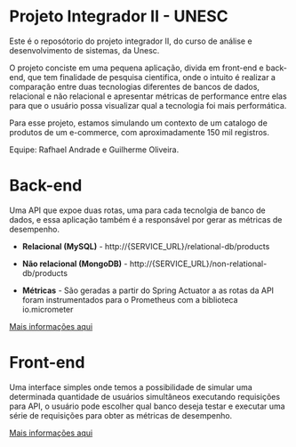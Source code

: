 # Projeto Integrador II - UNESC
Este é o reposótorio do projeto integrador II, do curso de análise e desenvolvimento de sistemas, da Unesc.

O projeto conciste em uma pequena aplicação, divida em front-end e back-end, que tem finalidade de pesquisa cientifica, onde o intuito é realizar a comparação entre duas tecnologias diferentes de bancos de dados, relacional e não relacional e apresentar métricas de performance entre elas para que o usuário possa visualizar qual a tecnologia foi mais performática.

Para esse projeto, estamos simulando um contexto de um catalogo de produtos de um e-commerce, com aproximadamente 150 mil registros.

Equipe: Rafhael Andrade e Guilherme Oliveira.

# Back-end
Uma API que expoe duas rotas, uma para cada tecnolgia de banco de dados, e essa aplicação também é a responsável por gerar as métricas de desempenho.

- <b>Relacional (MySQL)</b> - http://{SERVICE_URL}/relational-db/products

- <b>Não relacional (MongoDB)</b> - http://{SERVICE_URL}/non-relational-db/products

- <b>Métricas</b> - São geradas a partir do Spring Actuator a as rotas da API foram instrumentados para o Prometheus com a biblioteca io.micrometer

<a href="https://github.com/rafhaelbarabas/projeto-integrador-unesc/tree/main/back-end/ads-e-commerce#readme">Mais informações aqui</a>

# Front-end
Uma interface simples onde temos a possibilidade de simular uma determinada quantidade de usuários simultâneos executando requisições para API, o usuário pode escolher qual banco deseja testar e executar uma série de requisições para obter as métricas de desempenho.

<a href="https://github.com/rafhaelbarabas/projeto-integrador-unesc/tree/main/front-end#readme">Mais informações aqui</a>

